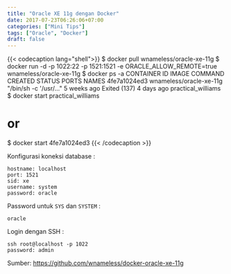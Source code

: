 ```yaml
---
title: "Oracle XE 11g dengan Docker"
date: 2017-07-23T06:26:06+07:00
categories: ["Mini Tips"]
tags: ["Oracle", "Docker"]
draft: false
---
```



{{< codecaption lang="shell">}}
$ docker pull wnameless/oracle-xe-11g
$ docker run -d -p 1022:22 -p 1521:1521 -e ORACLE_ALLOW_REMOTE=true wnameless/oracle-xe-11g
$ docker ps -a
CONTAINER ID        IMAGE                     COMMAND                  CREATED             STATUS                    PORTS               NAMES
4fe7a1024ed3        wnameless/oracle-xe-11g   "/bin/sh -c '/usr/..."   5 weeks ago         Exited (137) 4 days ago                       practical_williams
$ docker start practical_williams
# or
$ docker start 4fe7a1024ed3
{{< /codecaption >}}

<!--more-->

Konfigurasi koneksi database :
```
hostname: localhost
port: 1521
sid: xe
username: system
password: oracle
```

Password untuk `SYS` dan `SYSTEM` :
```
oracle
```

Login dengan SSH :
```
ssh root@localhost -p 1022
password: admin
```

Sumber: https://github.com/wnameless/docker-oracle-xe-11g